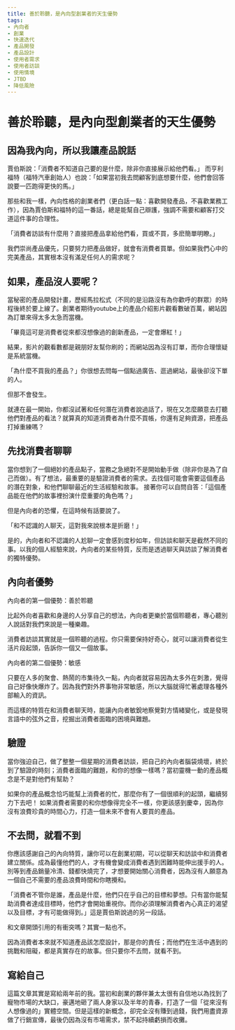 ```yaml
---
title: 善於聆聽，是內向型創業者的天生優勢
tags:
- 內向者
- 創業
- 快速迭代
- 產品開發
- 產品設計
- 使用者需求
- 使用者訪談
- 使用情境
- JTBD
- 降低風險
---
```


# 善於聆聽，是內向型創業者的天生優勢

## 因為我內向，所以我讓產品說話
賈伯斯說：「消費者不知道自己要的是什麼，除非你直接展示給他們看。」
而亨利福特（福特汽車創始人）也說：「如果當初我去問顧客到底想要什麼，他們會回答說要一匹跑得更快的馬。」

那些和我一樣，內向性格的創業者們（更白話一點：喜歡開發產品，不喜歡業務工作），因為賈伯斯和福特的這一番話，總是能幫自己辯護，強調不需要和顧客打交道這件事的合理性。

「消費者訪談有什麼用？直接把產品拿給他們看，買或不買，多麽簡單明瞭。」

我們崇尚產品優先，只要努力把產品做好，就會有消費者買單。但如果我們心中的完美產品，其實根本沒有滿足任何人的需求呢？


## 如果，產品沒人要呢？

當秘密的產品開發計畫，歷經馬拉松式（不同的是沿路沒有為你歡呼的群眾）的時程後終於要上線了。創業者期待youtube上的產品介紹影片觀看數破百萬，網站因為訂單來得太多太急而當機。

「畢竟這可是消費者從來都沒想像過的創新產品，一定會爆紅！」

結果，影片的觀看數都是親朋好友幫你刷的；而網站因為沒有訂單，而你合理懷疑是系統當機。

「為什麼不買我的產品？」你很想去問每一個點過廣告、逛過網站，最後卻沒下單的人。

但那不會發生。

就連在最一開始，你都沒試著和任何潛在消費者說過話了，現在又怎麼願意去打聽他們對產品的看法？就算真的知道消費者為什麼不買帳，你還有足夠資源，把產品打掉重練嗎？


## 先找消費者聊聊

當你想到了一個絕妙的產品點子，當務之急絕對不是開始動手做（除非你是為了自己而做）。有了想法，最重要的是驗證消費者的需求。去找個可能會需要這個產品的潛在對象，和他們聊聊最近的生活經驗和故事。
接著你可以自問自答：「這個產品能在他們的故事裡扮演什麼重要的角色嗎？」

但是內向者的恐懼，在這時候有話要說了。

「和不認識的人聊天，這對我來說根本是折磨！」

是的，內向者和不認識的人尬聊一定會感到度秒如年，但訪談和聊天是截然不同的事。以我的個人經驗來說，內向者的某些特質，反而是透過聊天與訪談了解消費者的獨特優勢。


## 內向者優勢
內向者的第一個優勢：善於聆聽

比起外向者喜歡和身邊的人分享自己的想法，內向者更樂於當個聆聽者，專心聽別人說話對我們來說是一種樂趣。

消費者訪談其實就是一個聆聽的過程。你只需要保持好奇心，就可以讓消費者從生活片段起頭，告訴你一個又一個故事。

內向者的第二個優勢：敏感

只要在人多的聚會、熱鬧的市集待久一點，內向者就容易因為太多外在刺激，覺得自己好像快爆炸了。因為我們對外界事物非常敏感，所以大腦就得忙著處理各種外部輸入的資訊。

而這樣的特質在和消費者聊天時，能讓內向者敏銳地察覺對方情緒變化，或是發現言語中的弦外之音，挖掘出消費者面臨的困境與難題。


## 驗證

當你強迫自己，做了整整一個星期的消費者訪談，把自己的內向者腦袋燒壞，終於到了驗證的時刻；消費者面臨的難題，和你的想像一樣嗎？當初靈機一動的產品概念是不是對他們有幫助？

如果你的產品概念恰巧能幫上消費者的忙，那麼你有了一個很順利的起頭，繼續努力下去吧！
如果消費者需要的和你想像得完全不一樣，你更該感到慶幸，因為你沒有浪費珍貴的時間心力，打造一個未來不會有人要買的產品。


## 不去問，就看不到
你應該感謝自己的內向特質，讓你可以在創業初期，可以從聊天和訪談中和消費者建立關係。成為最懂他們的人，才有機會變成消費者遇到困難時能伸出援手的人。別等到產品銷量冷清、錢都快燒完了，才想要開始關心消費者，因為沒有人願意為一個自己不需要的產品浪費時間和你瞎攪和。

「消費者不管你是誰，產品是什麼，他們只在乎自己的目標和夢想。只有當你能幫助消費者達成目標時，他們才會開始重視你。而你必須理解消費者內心真正的渴望以及目標，才有可能做得到。」這是賈伯斯說過的另一段話。

和文章開頭引用的有衝突嗎？其實一點也不。

因為消費者本來就不知道產品該怎麼設計，那是你的責任；而他們在生活中遇到的挑戰和阻礙，都是真實存在的故事。但只要你不去問，就看不到。


## 寫給自己

這篇文章其實是寫給兩年前的我。當初和創業的夥伴兼太太很有自信地以為找到了寵物市場的大缺口，豪邁地砸了兩人身家以及半年的青春，打造了一個「從來沒有人想像過的」實體空間。但是這樣的新概念，卻完全沒有賺到過錢，我們用盡資源做了行銷宣傳，最後仍因為沒有市場需求，禁不起持續虧損而收攤。